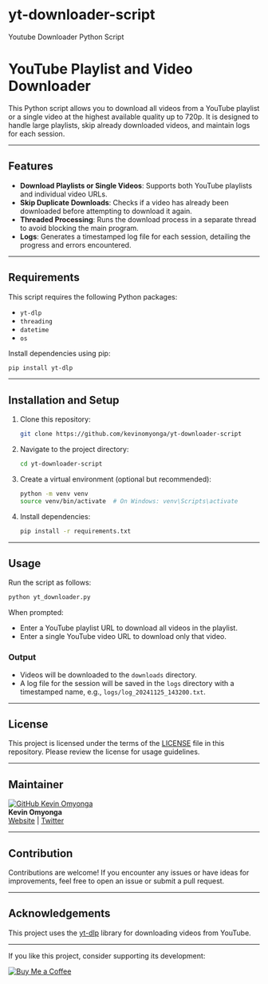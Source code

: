 # yt-downloader-script

Youtube Downloader Python Script

# YouTube Playlist and Video Downloader

This Python script allows you to download all videos from a YouTube playlist or a single video at the highest available quality up to 720p. It is designed to handle large playlists, skip already downloaded videos, and maintain logs for each session.

---

## Features

- **Download Playlists or Single Videos**: Supports both YouTube playlists and individual video URLs.
- **Skip Duplicate Downloads**: Checks if a video has already been downloaded before attempting to download it again.
- **Threaded Processing**: Runs the download process in a separate thread to avoid blocking the main program.
- **Logs**: Generates a timestamped log file for each session, detailing the progress and errors encountered.

---

## Requirements

This script requires the following Python packages:

- `yt-dlp`
- `threading`
- `datetime`
- `os`

Install dependencies using pip:

```bash
pip install yt-dlp
```

---

## Installation and Setup

1. Clone this repository:
   ```bash
   git clone https://github.com/kevinomyonga/yt-downloader-script
   ```
2. Navigate to the project directory:
   ```bash
   cd yt-downloader-script
   ```
3. Create a virtual environment (optional but recommended):
   ```bash
   python -m venv venv
   source venv/bin/activate  # On Windows: venv\Scripts\activate
   ```
4. Install dependencies:
   ```bash
   pip install -r requirements.txt
   ```

---

## Usage

Run the script as follows:

```bash
python yt_downloader.py
```

When prompted:

- Enter a YouTube playlist URL to download all videos in the playlist.
- Enter a single YouTube video URL to download only that video.

### Output

- Videos will be downloaded to the `downloads` directory.
- A log file for the session will be saved in the `logs` directory with a timestamped name, e.g., `logs/log_20241125_143200.txt`.

---

## License

This project is licensed under the terms of the [LICENSE](./LICENSE) file in this repository. Please review the license for usage guidelines.

---

## Maintainer

[![GitHub Kevin Omyonga](https://github.com/kevinomyonga.png?size=100)](https://github.com/kevinomyonga)  
**Kevin Omyonga**  
[Website](https://kevinomyonga.com) | [Twitter](https://twitter.com/kevinomyonga)

---

## Contribution

Contributions are welcome! If you encounter any issues or have ideas for improvements, feel free to open an issue or submit a pull request.

---

## Acknowledgements

This project uses the [yt-dlp](https://github.com/yt-dlp/yt-dlp) library for downloading videos from YouTube.

---

If you like this project, consider supporting its development:

[![Buy Me a Coffee](https://img.shields.io/badge/Buy%20Me%20a%20Coffee-%23FFDD00?style=flat&logo=buy-me-a-coffee&logoColor=black)](https://www.buymeacoffee.com/KevinOmyonga)
